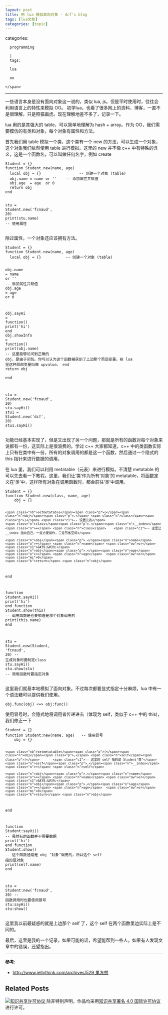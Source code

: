 ```yaml
---
layout: post
title: 用 lua 模拟面向对象 · dcf's blog 
tags: [lua文章]
categories: [topic]
---
```

<div class="post">
  
  
  <div>
    <span class="post-date">
      categories: 
      
      programming
      
      |
      tags:
      
      lua
      
      oo
      
    </span>
  </div>
  <hr/>
  <p>一些语言本身是没有面向对象这一说的，类似 lua, js。但是平时使用时，往往会利用语言上的特性来模拟 OO。 初学lua，也看了很多网上的资料、博客，一直不是很理解，只是照猫画虎。现在理解地差不多了，记录一下。</p>

<p>lua 用的是其强大的 table，可以简单地理解为 hash + array。作为 OO，我们需要模仿的有类和对象，每个对象有属性和方法。</p>

<p>首先我们用 table 模拟一个类，这个类有一个 new 的方法，可以生成一个对象，这个对象我们依然使用 table 进行模拟。这里的 new 并不像 c++ 中有特殊的含义，这是一个函数名，可以叫做任何名字，例如 create</p>
<div class="language-lua highlighter-rouge"><div class="highlight"><pre class="highlight"><code><span class="n">Student</span> <span class="o">=</span> <span class="p">{}</span>
<span class="k">function</span> <span class="nc">Student</span><span class="p">.</span><span class="nf">new</span><span class="p">(</span><span class="n">name</span><span class="p">,</span> <span class="n">age</span><span class="p">)</span> 
  <span class="kd">local</span> <span class="n">obj</span> <span class="o">=</span> <span class="p">{}</span>                 <span class="c1">-- 创建一个对象 (table)</span>
  <span class="n">obj</span><span class="p">.</span><span class="n">name</span> <span class="o">=</span> <span class="n">name</span> <span class="ow">or</span> <span class="s1">&#39;&#39;</span>    <span class="c1">-- 添加属性并赋值</span>
  <span class="n">obj</span><span class="p">.</span><span class="n">age</span>  <span class="o">=</span> <span class="n">age</span>  <span class="ow">or</span> <span class="mi">0</span>
  <span class="k">return</span> <span class="n">obj</span>         
<span class="k">end</span>

<span class="n">stu</span> <span class="o">=</span> <span class="n">Student</span><span class="p">.</span><span class="n">new</span><span class="p">(</span><span class="s1">&#39;fcnaud&#39;</span><span class="p">,</span> <span class="mi">20</span><span class="p">)</span>
<span class="nb">print</span><span class="p">(</span><span class="n">stu</span><span class="p">.</span><span class="n">name</span><span class="p">)</span>            <span class="c1">-- 使用属性</span>
</code></pre></div></div>

<p>除过属性，一个对象还应该拥有方法。</p>
<div class="language-lua highlighter-rouge"><div class="highlight"><pre class="highlight"><code><span class="n">Student</span> <span class="o">=</span> <span class="p">{}</span>
<span class="k">function</span> <span class="nc">Student</span><span class="p">.</span><span class="nf">new</span><span class="p">(</span><span class="n">name</span><span class="p">,</span> <span class="n">age</span><span class="p">)</span> 
  <span class="kd">local</span> <span class="n">obj</span> <span class="o">=</span> <span class="p">{}</span>           <span class="c1">-- 创建一个对象 (table)</span>

  <span class="n">obj</span><span class="p">.</span><span class="n">name</span> <span class="o">=</span> <span class="n">name</span> <span class="ow">or</span> <span class="s1">&#39;&#39;</span>    <span class="c1">-- 添加属性并赋值</span>
  <span class="n">obj</span><span class="p">.</span><span class="n">age</span>  <span class="o">=</span> <span class="n">age</span>  <span class="ow">or</span> <span class="mi">0</span>

  <span class="n">obj</span><span class="p">.</span><span class="n">sayHi</span> <span class="o">=</span> <span class="k">function</span><span class="p">()</span>
    <span class="nb">print</span><span class="p">(</span><span class="s1">&#39;hi&#39;</span><span class="p">)</span>
  <span class="k">end</span>
  <span class="n">obj</span><span class="p">.</span><span class="n">showInfo</span> <span class="o">=</span> <span class="k">function</span><span class="p">()</span>
    <span class="nb">print</span><span class="p">(</span><span class="n">obj</span><span class="p">.</span><span class="n">name</span><span class="p">)</span>
    <span class="c1">-- 这里能够访问到正确的 obj，是由于闭包。你可以认为这个函数捕获到了上边那个局部变量。在 lua 里这种局部变量叫做 upvalue。</span>
  <span class="k">end</span>
  <span class="k">return</span> <span class="n">obj</span>         
<span class="k">end</span>

<span class="n">stu</span> <span class="o">=</span> <span class="n">Student</span><span class="p">.</span><span class="n">new</span><span class="p">(</span><span class="s1">&#39;fcnaud&#39;</span><span class="p">,</span> <span class="mi">20</span><span class="p">)</span>
<span class="n">stu</span><span class="p">.</span><span class="n">sayHi</span><span class="p">()</span>
<span class="n">stu1</span> <span class="o">=</span> <span class="n">Student</span><span class="p">.</span><span class="n">new</span><span class="p">(</span><span class="s1">&#39;dcf&#39;</span><span class="p">,</span> <span class="mi">20</span><span class="p">)</span>
<span class="n">stu1</span><span class="p">.</span><span class="n">sayHi</span><span class="p">()</span>
</code></pre></div></div>

<p>功能已经基本实现了，但是又出现了另一个问题，那就是所有的函数对每个对象来说都有一份，这实际上是很浪费的。学过 c++ 大家都知道，c++ 中的类函数实际上只有在类中有一份，所有的对象调用的都是这一个函数，然后通过一个隐式的 this 指针来进行数据的调用。</p>

<p>在 lua 里，我们可以利用 metatable（元表）来进行模拟。不清楚 metatable 的可以先去看一下教程。这里，我们让‘类’作为所有‘对象’的 metatable，将函数定义在‘类’中，这样所有对象在调用函数时，都会前往‘类’中调用。</p>

<div class="language-lua highlighter-rouge"><div class="highlight"><pre class="highlight"><code><span class="n">Student</span> <span class="o">=</span> <span class="p">{}</span>
<span class="k">function</span> <span class="nc">Student</span><span class="p">.</span><span class="nf">new</span><span class="p">(</span><span class="n">class</span><span class="p">,</span> <span class="n">name</span><span class="p">,</span> <span class="n">age</span><span class="p">)</span>
    <span class="n">obj</span> <span class="o">=</span> <span class="p">{}</span>

    <span class="nb">setmetatable</span><span class="p">(</span><span class="n">obj</span><span class="p">,</span> <span class="n">class</span><span class="p">)</span> <span class="c1">-- 设置元表</span>
    <span class="n">class</span><span class="p">.</span><span class="n">__index</span> <span class="o">=</span> <span class="n">class</span>    <span class="c1">-- 这里让 __index 指向自己，一是方便操作，二是节省空间</span>

    <span class="n">obj</span><span class="p">.</span><span class="n">name</span> <span class="o">=</span> <span class="n">name</span> <span class="ow">or</span> <span class="s1">&#39;&#39;</span>
    <span class="n">obj</span><span class="p">.</span><span class="n">age</span>  <span class="o">=</span> <span class="n">age</span>  <span class="ow">or</span> <span class="mi">0</span>
    <span class="k">return</span> <span class="n">obj</span>
<span class="k">end</span>

<span class="k">function</span> <span class="nc">Student</span><span class="p">.</span><span class="nf">sayHi</span><span class="p">()</span>
    <span class="nb">print</span><span class="p">(</span><span class="s1">&#39;hi&#39;</span><span class="p">)</span>
<span class="k">end</span>
<span class="k">function</span> <span class="nc">Student</span><span class="p">.</span><span class="nf">show</span><span class="p">(</span><span class="n">this</span><span class="p">)</span>   <span class="c1">-- 调用函数是也要知道是那个对象调用的</span>
    <span class="nb">print</span><span class="p">(</span><span class="n">this</span><span class="p">.</span><span class="n">name</span><span class="p">)</span>
<span class="k">end</span>

<span class="n">stu</span> <span class="o">=</span> <span class="n">Student</span><span class="p">.</span><span class="n">new</span><span class="p">(</span><span class="n">Student</span><span class="p">,</span> <span class="s1">&#39;fcnaud&#39;</span><span class="p">,</span> <span class="mi">20</span><span class="p">)</span>  <span class="c1">-- 生成对象时要制定class</span>
<span class="n">stu</span><span class="p">.</span><span class="n">sayHi</span><span class="p">()</span>
<span class="n">stu</span><span class="p">.</span><span class="n">show</span><span class="p">(</span><span class="n">stu</span><span class="p">)</span>  <span class="c1">-- 调用函数时要指定对象</span>
</code></pre></div></div>

<p>这里我们就基本地模拟了面向对象。不过每次都要显式指定十分麻烦，lua 中有一个语法糖可以提供我们使用。</p>
<div class="language-lua highlighter-rouge"><div class="highlight"><pre class="highlight"><code><span class="n">obj</span><span class="p">.</span><span class="n">func</span><span class="p">(</span><span class="n">obj</span><span class="p">)</span> <span class="o">&lt;=&gt;</span> <span class="n">obj</span><span class="p">:</span><span class="n">func</span><span class="p">()</span>
</code></pre></div></div>
<p>使用冒号时，会隐式地将调用者传递进去（体现为 self，类似于 c++ 中的 this)，我们修正一下</p>
<div class="language-lua highlighter-rouge"><div class="highlight"><pre class="highlight"><code><span class="n">Student</span> <span class="o">=</span> <span class="p">{}</span>
<span class="k">function</span> <span class="nf">Student</span><span class="p">:</span><span class="n">new</span><span class="p">(</span><span class="n">name</span><span class="p">,</span> <span class="n">age</span><span class="p">)</span>   <span class="c1">-- 使用冒号</span>
    <span class="n">obj</span> <span class="o">=</span> <span class="p">{}</span>

    <span class="nb">setmetatable</span><span class="p">(</span><span class="n">obj</span><span class="p">,</span> <span class="n">self</span><span class="p">)</span>       <span class="c1">-- 这里的 self 指的是 Student‘类’</span>
    <span class="n">self</span><span class="p">.</span><span class="n">__index</span> <span class="o">=</span> <span class="n">self</span>

    <span class="n">obj</span><span class="p">.</span><span class="n">name</span> <span class="o">=</span> <span class="n">name</span> <span class="ow">or</span> <span class="s1">&#39;&#39;</span>
    <span class="n">obj</span><span class="p">.</span><span class="n">age</span>  <span class="o">=</span> <span class="n">age</span>  <span class="ow">or</span> <span class="mi">0</span>
    <span class="k">return</span> <span class="n">obj</span>
<span class="k">end</span>

<span class="k">function</span> <span class="nf">Student</span><span class="p">:</span><span class="n">sayHi</span><span class="p">()</span>           <span class="c1">-- 虽然有的函数并不需要数据</span>
    <span class="nb">print</span><span class="p">(</span><span class="s1">&#39;hi&#39;</span><span class="p">)</span>
<span class="k">end</span>
<span class="k">function</span> <span class="nf">Student</span><span class="p">:</span><span class="n">show</span><span class="p">()</span>            <span class="c1">-- 这个函数通常是 obj ‘对象’调用的，所以这个 self 指的是对象</span>
    <span class="nb">print</span><span class="p">(</span><span class="n">self</span><span class="p">.</span><span class="n">name</span><span class="p">)</span>
<span class="k">end</span>

<span class="n">stu</span> <span class="o">=</span> <span class="n">Student</span><span class="p">:</span><span class="n">new</span><span class="p">(</span><span class="s1">&#39;fcnaud&#39;</span><span class="p">,</span> <span class="mi">20</span><span class="p">)</span>     <span class="c1">-- 函数调用时也要使用冒号</span>
<span class="n">stu</span><span class="p">:</span><span class="n">sayHi</span><span class="p">()</span>
<span class="n">stu</span><span class="p">:</span><span class="n">show</span><span class="p">()</span>
</code></pre></div></div>

<p>这里我以前最疑惑的就是上边那个 self 了，这个 self 在两个函数里边实际上是不同的。</p>

<p>最后，这里是我的一个记录，如果可能的话，希望能帮到一些人。如果有人发现文章中的错误，还望指出。</p>

<hr/>

<p><strong>参考</strong>:</p>
<ul>
  <li><a href="http://www.jellythink.com/archives/529" target="_blank" rel="noopener noreferrer">http://www.jellythink.com/archives/529 果冻想</a></li>
</ul>


</div>

<div class="related">
  <h2>Related Posts</h2>
  
</div>

<div>
    <a rel="license" href="http://creativecommons.org/licenses/by/4.0/">
      <img alt="知识共享许可协议" style="border-width:0" src="https://i.creativecommons.org/l/by/4.0/88x31.png"/>
    </a>
    除非特别声明，作品均采用<a rel="license" href="http://creativecommons.org/licenses/by/4.0/">知识共享署名 4.0 国际许可协议</a>进行许可。
</div>